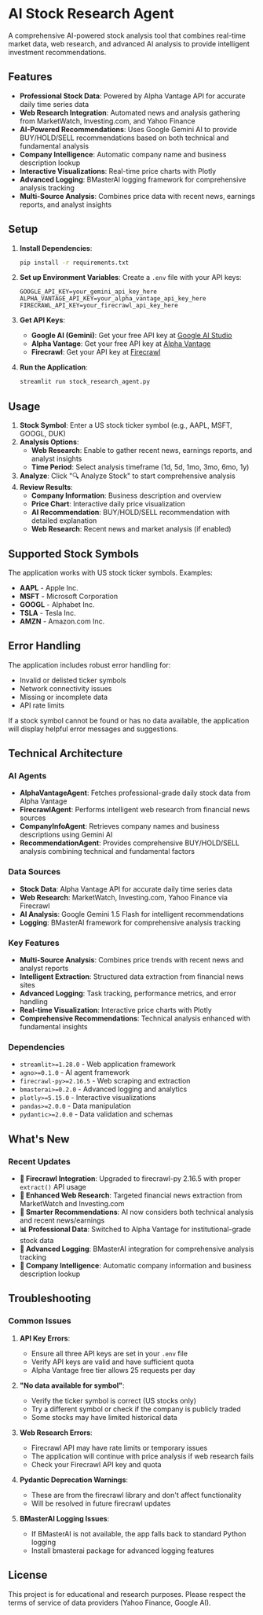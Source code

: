 # AI Stock Research Agent

A comprehensive AI-powered stock analysis tool that combines real-time market data, web research, and advanced AI analysis to provide intelligent investment recommendations.

## Features

- **Professional Stock Data**: Powered by Alpha Vantage API for accurate daily time series data
- **Web Research Integration**: Automated news and analysis gathering from MarketWatch, Investing.com, and Yahoo Finance
- **AI-Powered Recommendations**: Uses Google Gemini AI to provide BUY/HOLD/SELL recommendations based on both technical and fundamental analysis
- **Company Intelligence**: Automatic company name and business description lookup
- **Interactive Visualizations**: Real-time price charts with Plotly
- **Advanced Logging**: BMasterAI logging framework for comprehensive analysis tracking
- **Multi-Source Analysis**: Combines price data with recent news, earnings reports, and analyst insights

## Setup

1. **Install Dependencies**:
   ```bash
   pip install -r requirements.txt
   ```

2. **Set up Environment Variables**:
   Create a `.env` file with your API keys:
   ```env
   GOOGLE_API_KEY=your_gemini_api_key_here
   ALPHA_VANTAGE_API_KEY=your_alpha_vantage_api_key_here
   FIRECRAWL_API_KEY=your_firecrawl_api_key_here
   ```

3. **Get API Keys**:
   - **Google AI (Gemini)**: Get your free API key at [Google AI Studio](https://makersuite.google.com/app/apikey)
   - **Alpha Vantage**: Get your free API key at [Alpha Vantage](https://www.alphavantage.co/support/#api-key)
   - **Firecrawl**: Get your API key at [Firecrawl](https://firecrawl.dev/)

4. **Run the Application**:
   ```bash
   streamlit run stock_research_agent.py
   ```

## Usage

1. **Stock Symbol**: Enter a US stock ticker symbol (e.g., AAPL, MSFT, GOOGL, DUK)
2. **Analysis Options**: 
   - **Web Research**: Enable to gather recent news, earnings reports, and analyst insights
   - **Time Period**: Select analysis timeframe (1d, 5d, 1mo, 3mo, 6mo, 1y)
3. **Analyze**: Click "🔍 Analyze Stock" to start comprehensive analysis
4. **Review Results**:
   - **Company Information**: Business description and overview
   - **Price Chart**: Interactive daily price visualization
   - **AI Recommendation**: BUY/HOLD/SELL recommendation with detailed explanation
   - **Web Research**: Recent news and market analysis (if enabled)

## Supported Stock Symbols

The application works with US stock ticker symbols. Examples:
- **AAPL** - Apple Inc.
- **MSFT** - Microsoft Corporation
- **GOOGL** - Alphabet Inc.
- **TSLA** - Tesla Inc.
- **AMZN** - Amazon.com Inc.

## Error Handling

The application includes robust error handling for:
- Invalid or delisted ticker symbols
- Network connectivity issues
- Missing or incomplete data
- API rate limits

If a stock symbol cannot be found or has no data available, the application will display helpful error messages and suggestions.

## Technical Architecture

### AI Agents
- **AlphaVantageAgent**: Fetches professional-grade daily stock data from Alpha Vantage
- **FirecrawlAgent**: Performs intelligent web research from financial news sources
- **CompanyInfoAgent**: Retrieves company names and business descriptions using Gemini AI
- **RecommendationAgent**: Provides comprehensive BUY/HOLD/SELL analysis combining technical and fundamental factors

### Data Sources
- **Stock Data**: Alpha Vantage API for accurate daily time series data
- **Web Research**: MarketWatch, Investing.com, Yahoo Finance via Firecrawl
- **AI Analysis**: Google Gemini 1.5 Flash for intelligent recommendations
- **Logging**: BMasterAI framework for comprehensive analysis tracking

### Key Features
- **Multi-Source Analysis**: Combines price trends with recent news and analyst reports
- **Intelligent Extraction**: Structured data extraction from financial news sites
- **Advanced Logging**: Task tracking, performance metrics, and error handling
- **Real-time Visualization**: Interactive price charts with Plotly
- **Comprehensive Recommendations**: Technical analysis enhanced with fundamental insights

### Dependencies
- `streamlit>=1.28.0` - Web application framework
- `agno>=0.1.0` - AI agent framework
- `firecrawl-py>=2.16.5` - Web scraping and extraction
- `bmasterai>=0.2.0` - Advanced logging and analytics
- `plotly>=5.15.0` - Interactive visualizations
- `pandas>=2.0.0` - Data manipulation
- `pydantic>=2.0.0` - Data validation and schemas

## What's New

### Recent Updates
- **🔄 Firecrawl Integration**: Upgraded to firecrawl-py 2.16.5 with proper `extract()` API usage
- **📰 Enhanced Web Research**: Targeted financial news extraction from MarketWatch and Investing.com
- **🤖 Smarter Recommendations**: AI now considers both technical analysis and recent news/earnings
- **📊 Professional Data**: Switched to Alpha Vantage for institutional-grade stock data
- **📝 Advanced Logging**: BMasterAI integration for comprehensive analysis tracking
- **🏢 Company Intelligence**: Automatic company information and business description lookup

## Troubleshooting

### Common Issues

1. **API Key Errors**:
   - Ensure all three API keys are set in your `.env` file
   - Verify API keys are valid and have sufficient quota
   - Alpha Vantage free tier allows 25 requests per day

2. **"No data available for symbol"**:
   - Verify the ticker symbol is correct (US stocks only)
   - Try a different symbol or check if the company is publicly traded
   - Some stocks may have limited historical data

3. **Web Research Errors**:
   - Firecrawl API may have rate limits or temporary issues
   - The application will continue with price analysis if web research fails
   - Check your Firecrawl API key and quota

4. **Pydantic Deprecation Warnings**:
   - These are from the firecrawl library and don't affect functionality
   - Will be resolved in future firecrawl updates

5. **BMasterAI Logging Issues**:
   - If BMasterAI is not available, the app falls back to standard Python logging
   - Install bmasterai package for advanced logging features

## License

This project is for educational and research purposes. Please respect the terms of service of data providers (Yahoo Finance, Google AI).
